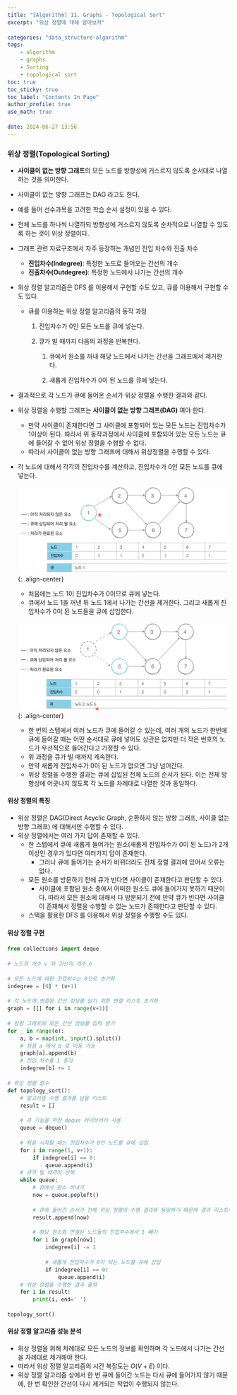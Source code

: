 ```yaml
---
title: "[Algorithm] 11. Graphs - Topological Sort"
excerpt: "위상 정렬에 대해 알아보자"

categories: "data_structure-algorithm"
tags:
    - algorithm
    - graphs
    - Sorting
    - topological sort
toc: true  
toc_sticky: true
toc_label: "Contents In Page"
author_profile: true
use_math: true

date: 2024-06-27 13:56
---
```


### 위상 정렬(Topological Sorting)
- **사이클이 없는 방향 그래프**의 모든 노드를 방향성에 거스르지 않도록 순서대로 나열하는 것을 의미한다.
- 사이클이 없는 방향 그래프는 DAG 라고도 한다.
- 예를 들어 선수과목을 고려한 학습 순서 설정이 있을 수 있다.
- 전체 노드를 하나씩 나열하되 방향성에 거스르지 않도록 순차적으로 나열할 수 있도록 하는 것이 위상 정렬이다.
- 그래프 관련 자료구조에서 자주 등장하는 개념인 진입 차수와 진출 차수
  - **진입차수(Indegree)**: 특정한 노드로 들어오는 간선의 개수
  - **진출차수(Outdegree)**: 특정한 노드에서 나가는 간선의 개수
- 위상 정렬 알고리즘은 DFS 를 이용해서 구현할 수도 있고, 큐를 이용해서 구현할 수도 있다.
  - 큐를 이용하는 위상 정렬 알고리즘의 동작 과정
    1. 진입차수가 0인 모든 노드를 큐에 넣는다.
    2. 큐가 빌 때까지 다음의 과정을 반복한다.
        
         1) 큐에서 원소를 꺼내 해당 노드에서 나가는 간선을 그래프에서 제거한다.
        
         2) 새롭게 진입차수가 0이 된 노드를 큐에 넣는다.
            
- 결과적으로 각 노드가 큐에 들어온 순서가 위상 정렬을 수행한 결과와 같다.
- 위상 정렬을 수행할 그래프는 **사이클이 없는 방향 그래프(DAG)** 여야 한다.
  - 만약 사이클이 존재한다면 그 사이클에 포함되어 있는 모든 노드는 진입차수가 1이상이 된다. 따라서 위 동작과정에서 사이클에 포함되어 있는 모든 노드는 큐에 들어갈 수 없어 위상 정렬을 수행할 수 없다.
  - 따라서 사이클이 없는 방향 그래프에 대해서 위상정렬을 수행할 수 있다.
- 각 노드에 대해서 각각의 진입차수를 계산하고, 진입차수가 0인 모든 노드를 큐에 넣는다.
    
    ![Untitled](/assets/images/DS&Algorithm/Untitled%2035.png){: .align-center}
    
    - 처음에는 노드 1이 진입차수가 0이므로 큐에 넣는다.
    - 큐에서 노드 1을 꺼낸 뒤 노드 1에서 나가는 간선을 제거한다. 그리고 새롭게 진입차수가 0이 된 노드들을 큐에 삽입한다.
    
    ![Untitled](/assets/images/DS&Algorithm/Untitled%2036.png){: .align-center}
    
    - 한 번의 스텝에서 여러 노드가 큐에 들어갈 수 있는데, 여러 개의 노드가 한번에 큐에 들어갈 때는 어떤 순서대로 큐에 넣어도 상관은 없지만 더 작은 번호의 노드가 우선적으로 들어간다고 가정할 수 있다.
    - 위 과정을 큐가 빌 때까지 계속한다.
    - 만약 새롭게 진입차수가 0이 된 노드가 없으면 그냥 넘어간다.
    - 위상 정렬을 수행한 결과는 큐에 삽입된 전체 노드의 순서가 된다. 이는 전체 방향성에 어긋나지 않도록 각 노드를 차례대로 나열한 것과 동일하다.

#### 위상 정렬의 특징
- 위상 정렬은 DAG(Direct Acyclic Graph, 순환하지 않는 방향 그래프, 사이클 없는 방향 그래프) 에 대해서만 수행할 수 있다.
- 위상 정렬에서는 여러 가지 답이 존재할 수 있다.
  - 한 스텝에서 큐에 새롭게 들어가는 원소(새롭게 진입차수가 0이 된 노드)가 2개 이상인 경우가 있다면 여러가지 답이 존재한다.
    - 그러나 큐에 들어가는 순서가 바뀌더라도 전체 정렬 결과에 있어서 오류는 없다.
  - 모든 원소를 방문하기 전에 큐가 빈다면 사이클이 존재한다고 판단할 수 있다.
    - 사이클에 포함된 원소 중에서 어떠한 원소도 큐에 들어가지 못하기 때문이다. 따라서 모든 원소에 대해서 다 방문되기 전에 만약 큐가 빈다면 사이클이 존재해서 정렬을 수행할 수 없는 노드가 존재한다고 판단할 수 있다.
  - 스택을 활용한 DFS 를 이용해서 위상 정렬을 수행할 수도 있다.

#### 위상 정렬 구현

```python
from collections import deque

# 노드의 개수 v 와 간선의 개수 e

# 모든 노드에 대한 진입차수는 0으로 초기화
indegree = [0] * (v+1)

# 각 노드에 연결된 간선 정보를 담기 위한 연결 리스트 초기화
graph = [[] for i in range(v+1)]

# 방향 그래프의 모든 간선 정보를 입력 받기
for _ in range(e):
    a, b = map(int, input().split())
    # 정점 a 에서 b 로 이동 가능
    graph[a].append(b)
    # 진입 차수를 1 증가
    indegree[b] += 1
    
# 위상 정렬 함수
def topology_sort():
    # 알고리즘 수행 결과를 담을 리스트
    result = []
    
    # 큐 기능을 위한 deque 라이브러리 사용
    queue = deque()
    
    # 처음 시작할 때는 진입차수가 0인 노드를 큐에 삽입
    for i in range(1, v+1):
        if indegree[i] == 0:
            queue.append(i)
    # 큐가 빌 때까지 반복
    while queue:
        # 큐에서 원소 꺼내기
        now = queue.popleft()
        
        # 큐에 들어간 순서가 전체 위상 정렬의 수행 결과와 동일하기 때문에 결과 리스트에 담기
        result.append(now)
        
        # 해당 원소와 연결된 노드들의 진입차수에서 1 빼기
        for i in graph[now]:
            indegree[i] -= 1
            
            # 새롭게 진입차수가 0이 되는 노드를 큐에 삽입
            if indegree[i] == 0:
                queue.append(i)
    # 위상 정렬을 수행한 결과 출력
    for i in result:
        print(i, end=' ')

topology_sort()
```

#### 위상 정렬 알고리즘 성능 분석
- 위상 정렬을 위해 차례대로 모든 노드의 정보를 확인하며 각 노드에서 나가는 간선을 차례대로 제거해야 한다.
- 따라서 위상 정렬 알고리즘의 시간 복잡도는 $O(V+E)$ 이다.
- 위상 정렬 알고리즘 상에서 한 번 큐에 들어간 노드는 다시 큐에 들어가지 않기 때문에, 한 번 확인한 간선이 다시 제거되는 작업이 수행되지 않는다.